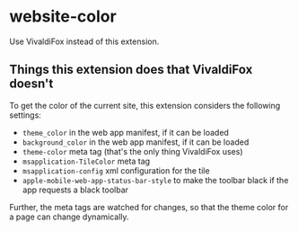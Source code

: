 # website-color
Use VivaldiFox instead of this extension.

## Things this extension does that VivaldiFox doesn't
To get the color of the current site, this extension considers the following settings:

 - `theme_color` in the web app manifest, if it can be loaded
 - `background_color` in the web app manifest, if it can be loaded
 - `theme-color` meta tag (that's the only thing VivaldiFox uses)
 - `msapplication-TileColor` meta tag
 - `msapplication-config` xml configuration for the tile
 - `apple-mobile-web-app-status-bar-style` to make the toolbar black if the app requests a black toolbar

Further, the meta tags are watched for changes, so that the theme color for a page can change dynamically.
